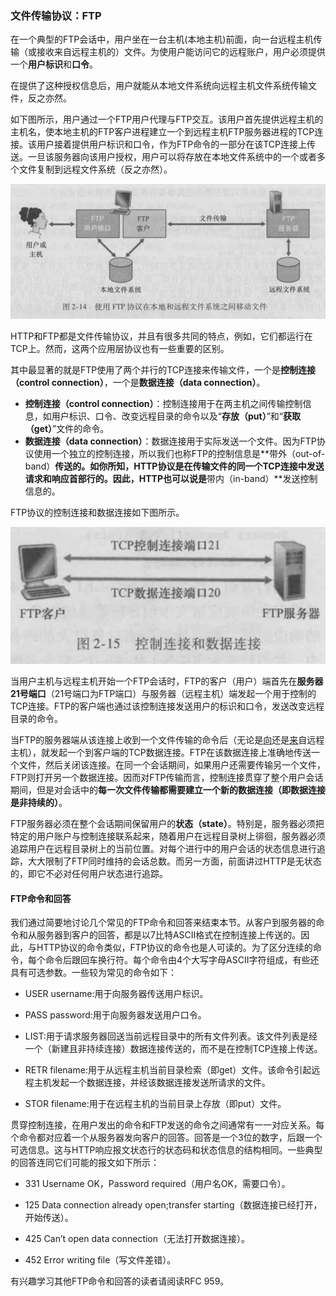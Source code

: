 ### 文件传输协议：FTP

​		在一个典型的FTP会话中，用户坐在一台主机(本地主机)前面，向一台远程主机传输（或接收来自远程主机的）文件。为使用户能访问它的远程账户，用户必须提供一个**用户标识**和**口令**。

​		在提供了这种授权信息后，用户就能从本地文件系统向远程主机文件系统传输文件，反之亦然。

​		如下图所示，用户通过一个FTP用户代理与FTP交互。该用户首先提供远程主机的主机名，使本地主机的FTP客户进程建立一个到远程主机FTP服务器进程的TCP连接。该用户接着提供用户标识和口令，作为FTP命令的一部分在该TCP连接上传送。一旦该服务器向该用户授权，用户可以将存放在本地文件系统中的一个或者多个文件复制到远程文件系统（反之亦然）。

![03FTP流程](.\MarkDownImage\03FTP流程.png)

​		HTTP和FTP都是文件传输协议，并且有很多共同的特点，例如，它们都运行在TCP上。然而，这两个应用层协议也有一些重要的区别。

​		其中最显著的就是FTP使用了两个并行的TCP连接来传输文件，一个是**控制连接（control connection）**，一个是**数据连接（data connection）**。

- **控制连接（control connection）**：控制连接用于在两主机之间传输控制信息，如用户标识、口令、改变远程目录的命令以及“**存放（put）**”和“**获取（get）**”文件的命令。
- **数据连接（data connection）**：数据连接用于实际发送一个文件。因为FTP协议使用一个独立的控制连接，所以我们也称FTP的控制信息是**带外（out-of-band）**传送的。如你所知，HTTP协议是在传输文件的同一个TCP连接中发送请求和响应首部行的。因此，HTTP也可以说是**带内（in-band）**发送控制信息的。

FTP协议的控制连接和数据连接如下图所示。

![03控制连接和数据连接](.\MarkDownImage\03控制连接和数据连接.png)

​		当用户主机与远程主机开始一个FTP会话时，FTP的客户（用户）端首先在**服务器21号端口**（21号端口为FTP端口）与服务器（远程主机）端发起一个用于控制的TCP连接。FTP的客户端也通过该控制连接发送用户的标识和口令，发送改变远程目录的命令。

​		当FTP的服务器端从该连接上收到一个文件传输的命令后（无论是<u>向</u>还是<u>来</u>自远程主机），就发起一个到客户端的TCP数据连接。FTP在该数据连接上准确地传送一个文件，然后关闭该连接。在同一个会话期间，如果用户还需要传输另一个文件，FTP则打开另一个数据连接。因而对FTP传输而言，控制连接贯穿了整个用户会话期间，但是对会话中的**每一次文件传输都需要建立一个新的数据连接（即数据连接是非持续的）**。

​		FTP服务器必须在整个会话期间保留用户的**状态（state）**。特别是，服务器必须把特定的用户账户与控制连接联系起来，随着用户在远程目录树上徘徊，服务器必须追踪用户在远程目录树上的当前位置。对每个进行中的用户会话的状态信息进行追踪，大大限制了FTP同时维持的会话总数。而另一方面，前面讲过HTTP是无状态的，即它不必对任何用户状态进行追踪。



#### FTP命令和回答

​		我们通过简要地讨论几个常见的FTP命令和回答来结束本节。从客户到服务器的命令和从服务器到客户的回答，都是以7比特ASCII格式在控制连接上传送的。因此，与HTTP协议的命令类似，FTP协议的命令也是人可读的。为了区分连续的命令，每个命令后跟回车换行符。每个命令由4个大写字母ASCII字符组成，有些还具有可选参数。一些较为常见的命令如下：

- USER username:用于向服务器传送用户标识。

- PASS password:用于向服务器发送用户口令。

- LIST:用于请求服务器回送当前远程目录中的所有文件列表。该文件列表是经一个（新建且非持续连接）数据连接传送的，而不是在控制TCP连接上传送。

- RETR filename:用于从远程主机当前目录检索（即get）文件。该命令引起远程主机发起一个数据连接，并经该数据连接发送所请求的文件。

- STOR filename:用于在远程主机的当前目录上存放（即put）文件。


​		贯穿控制连接，在用户发出的命令和FTP发送的命令之间通常有一一对应关系。每个命令都对应着一个从服务器发向客户的回答。回答是一个3位的数字，后跟一个可选信息。这与HTTP响应报文状态行的状态码和状态信息的结构相同。一些典型的回答连同它们可能的报文如下所示：

- 331 Username OK，Password required（用户名OK，需要口令）。

- 125 Data connection already open;transfer starting（数据连接已经打开，开始传送）。

- 425 Can’t open data connection（无法打开数据连接）。

- 452 Error writing file（写文件差错）。

有兴趣学习其他FTP命令和回答的读者请阅读RFC 959。